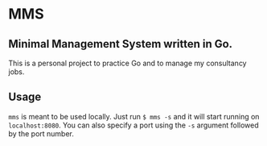 # MMS

## Minimal Management System written in Go.

This is a personal project to practice Go and to manage my consultancy jobs.

## Usage

`mms` is meant to be used locally. Just run `$ mms -s` and it will start running on `localhost:8080`. You can also specify a port using the `-s` argument followed by the port number.

